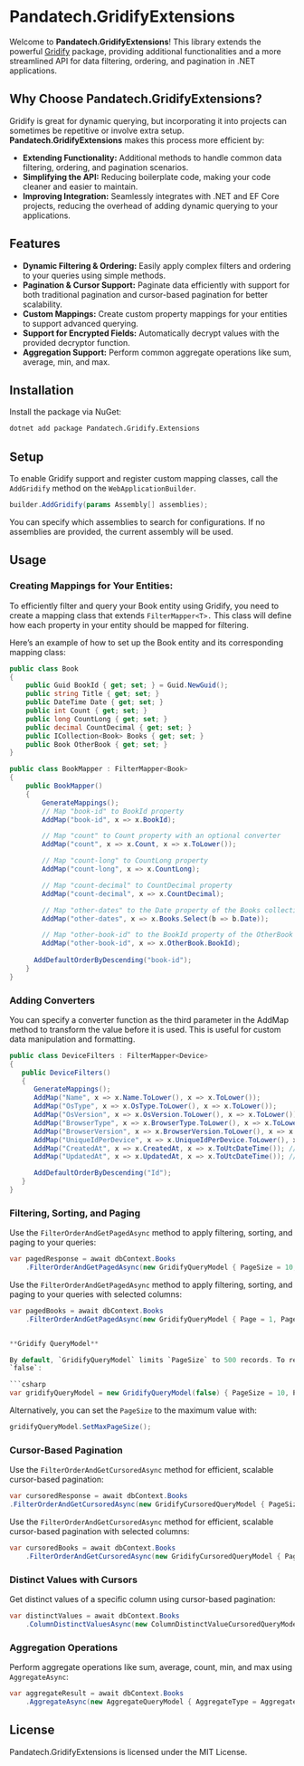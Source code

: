 # Pandatech.GridifyExtensions

Welcome to **Pandatech.GridifyExtensions**! This library extends the
powerful [Gridify](https://github.com/alirezanet/Gridify) package, providing additional functionalities and a more
streamlined API for data filtering, ordering, and pagination in .NET applications.

## Why Choose Pandatech.GridifyExtensions?

Gridify is great for dynamic querying, but incorporating it into projects can sometimes be repetitive or involve extra
setup. **Pandatech.GridifyExtensions** makes this process more efficient by:

- **Extending Functionality:** Additional methods to handle common data filtering, ordering, and pagination scenarios.
- **Simplifying the API:** Reducing boilerplate code, making your code cleaner and easier to maintain.
- **Improving Integration:** Seamlessly integrates with .NET and EF Core projects, reducing the overhead of adding
  dynamic querying to your applications.

## Features

- **Dynamic Filtering & Ordering:** Easily apply complex filters and ordering to your queries using simple methods.
- **Pagination & Cursor Support:** Paginate data efficiently with support for both traditional pagination and
  cursor-based pagination for better scalability.
- **Custom Mappings:** Create custom property mappings for your entities to support advanced querying.
- **Support for Encrypted Fields:** Automatically decrypt values with the provided decryptor function.
- **Aggregation Support:** Perform common aggregate operations like sum, average, min, and max.

## Installation

Install the package via NuGet:

```bash
dotnet add package Pandatech.Gridify.Extensions
```

## Setup

To enable Gridify support and register custom mapping classes, call the `AddGridify` method on the
`WebApplicationBuilder`.

```csharp
builder.AddGridify(params Assembly[] assemblies);
```

You can specify which assemblies to search for configurations. If no assemblies are provided, the current assembly will
be used.

## Usage

### Creating Mappings for Your Entities:

To efficiently filter and query your Book entity using Gridify, you need to create a mapping class that extends
`FilterMapper<T>.` This class will define how each property in your entity should be mapped for filtering.

Here’s an example of how to set up the Book entity and its corresponding mapping class:

```csharp
public class Book
{
    public Guid BookId { get; set; } = Guid.NewGuid();
    public string Title { get; set; }
    public DateTime Date { get; set; }
    public int Count { get; set; }
    public long CountLong { get; set; }
    public decimal CountDecimal { get; set; }
    public ICollection<Book> Books { get; set; }
    public Book OtherBook { get; set; }
}

public class BookMapper : FilterMapper<Book>
{
    public BookMapper()
    {
        GenerateMappings();
        // Map "book-id" to BookId property
        AddMap("book-id", x => x.BookId);

        // Map "count" to Count property with an optional converter
        AddMap("count", x => x.Count, x => x.ToLower());

        // Map "count-long" to CountLong property
        AddMap("count-long", x => x.CountLong);

        // Map "count-decimal" to CountDecimal property
        AddMap("count-decimal", x => x.CountDecimal);

        // Map "other-dates" to the Date property of the Books collection
        AddMap("other-dates", x => x.Books.Select(b => b.Date));

        // Map "other-book-id" to the BookId property of the OtherBook property
        AddMap("other-book-id", x => x.OtherBook.BookId);
        
      AddDefaultOrderByDescending("book-id");        
    }
}
```

### Adding Converters

You can specify a converter function as the third parameter in the AddMap method to transform the value before it is
used.
This is useful for custom data manipulation and formatting.

```csharp
public class DeviceFilters : FilterMapper<Device>
{
   public DeviceFilters()
   {
      GenerateMappings();
      AddMap("Name", x => x.Name.ToLower(), x => x.ToLower());
      AddMap("OsType", x => x.OsType.ToLower(), x => x.ToLower());
      AddMap("OsVersion", x => x.OsVersion.ToLower(), x => x.ToLower());
      AddMap("BrowserType", x => x.BrowserType.ToLower(), x => x.ToLower());
      AddMap("BrowserVersion", x => x.BrowserVersion.ToLower(), x => x.ToLower());
      AddMap("UniqueIdPerDevice", x => x.UniqueIdPerDevice.ToLower(), x => x.ToLower());
      AddMap("CreatedAt", x => x.CreatedAt, x => x.ToUtcDateTime()); //This is must for date time fields
      AddMap("UpdatedAt", x => x.UpdatedAt, x => x.ToUtcDateTime()); //This is must for date time fields

      AddDefaultOrderByDescending("Id");
   }
}
```

### Filtering, Sorting, and Paging

Use the `FilterOrderAndGetPagedAsync` method to apply filtering, sorting, and paging to your queries:

```csharp
var pagedResponse = await dbContext.Books
    .FilterOrderAndGetPagedAsync(new GridifyQueryModel { PageSize = 10, Page = 1 }, cancellationToken);
```

Use the `FilterOrderAndGetPagedAsync` method to apply filtering, sorting, and paging to your queries with selected
columns:

```csharp
var pagedBooks = await dbContext.Books
    .FilterOrderAndGetPagedAsync(new GridifyQueryModel { Page = 1, PageSize = 10 }, x => new BookDto { Title = x.Title }, cancellationToken);
```

```csharp

**Gridify QueryModel**

By default, `GridifyQueryModel` limits `PageSize` to 500 records. To remove this restriction, initialize it with
`false`:

```csharp
var gridifyQueryModel = new GridifyQueryModel(false) { PageSize = 10, Page = 1 };
```

Alternatively, you can set the `PageSize` to the maximum value with:

```csharp
gridifyQueryModel.SetMaxPageSize();
```

### Cursor-Based Pagination

Use the `FilterOrderAndGetCursoredAsync` method for efficient, scalable cursor-based pagination:

```csharp
var cursoredResponse = await dbContext.Books
.FilterOrderAndGetCursoredAsync(new GridifyCursoredQueryModel { PageSize = 50, Filter="Title>abc"}, cancellationToken);
```

Use the `FilterOrderAndGetCursoredAsync` method for efficient, scalable cursor-based pagination with selected columns:

```csharp
var cursoredBooks = await dbContext.Books
    .FilterOrderAndGetCursoredAsync(new GridifyCursoredQueryModel { PageSize = 50, Filter="Title>abc" }, x => new BookDto { Title = x.Title }, cancellationToken);
```

### Distinct Values with Cursors

Get distinct values of a specific column using cursor-based pagination:

```csharp
var distinctValues = await dbContext.Books
    .ColumnDistinctValuesAsync(new ColumnDistinctValueCursoredQueryModel { PropertyName = "Title", PageSize = 50, Filter="Title>abc" }, cancellationToken);
```

### Aggregation Operations

Perform aggregate operations like sum, average, count, min, and max using `AggregateAsync`:

```csharp
var aggregateResult = await dbContext.Books
    .AggregateAsync(new AggregateQueryModel { AggregateType = AggregateType.Sum, PropertyName = "Count" }, cancellationToken);
```

## License

Pandatech.GridifyExtensions is licensed under the MIT License.
